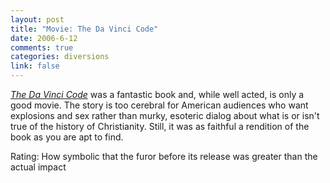 ```yaml
--- 
layout: post
title: "Movie: The Da Vinci Code"
date: 2006-6-12
comments: true
categories: diversions
link: false
---
```

<i><a href="http://imdb.com/title/tt0382625/" title="The Da Vinci Code">The Da Vinci Code</a></i> was a fantastic book and, while well acted, is only a good movie. The story is too cerebral for American audiences who want explosions and sex rather than murky, esoteric dialog about what is or isn't true of the history of Christianity. Still, it was as faithful a rendition of the book as you are apt to find.

Rating: How symbolic that the furor before its release was greater than the actual impact
